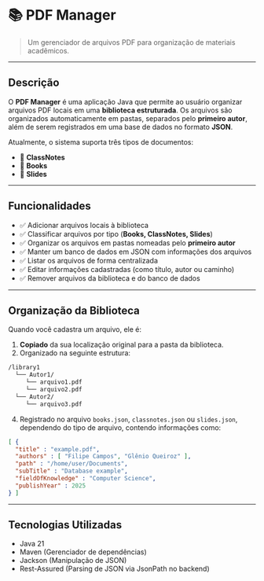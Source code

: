 # 📚 PDF Manager

> Um gerenciador de arquivos PDF para organização de materiais acadêmicos.

---

## Descrição

O **PDF Manager** é uma aplicação Java que permite ao usuário organizar arquivos PDF locais em uma **biblioteca estruturada**. Os arquivos são organizados automaticamente em pastas, separados pelo **primeiro autor**, além de serem registrados em uma base de dados no formato **JSON**.

Atualmente, o sistema suporta três tipos de documentos:

- 📝 **ClassNotes**
- 📖 **Books**
- 📑 **Slides**

---

## Funcionalidades

- ✅ Adicionar arquivos locais à biblioteca
- ✅ Classificar arquivos por tipo (**Books, ClassNotes, Slides**)
- ✅ Organizar os arquivos em pastas nomeadas pelo **primeiro autor**
- ✅ Manter um banco de dados em JSON com informações dos arquivos
- ✅ Listar os arquivos de forma centralizada
- ✅ Editar informações cadastradas (como título, autor ou caminho)
- ✅ Remover arquivos da biblioteca e do banco de dados

---

## Organização da Biblioteca

Quando você cadastra um arquivo, ele é:

1. **Copiado** da sua localização original para a pasta da biblioteca.
2. Organizado na seguinte estrutura:<br>
```bash
/library1
  └── Autor1/
     └── arquivo1.pdf
     └── arquivo2.pdf
  └── Autor2/
     └── arquivo3.pdf
```

4. Registrado no arquivo `books.json`, `classnotes.json` ou `slides.json`, dependendo do tipo de arquivo, contendo informações como:
```json
[ {
  "title" : "example.pdf",
  "authors" : [ "Filipe Campos", "Glênio Queiroz" ],
  "path" : "/home/user/Documents",
  "subTitle" : "Database example",
  "fieldOfKnowledge" : "Computer Science",
  "publishYear" : 2025
} ]
```

---

## Tecnologias Utilizadas
- Java 21
- Maven (Gerenciador de dependências)
- Jackson (Manipulação de JSON)
- Rest-Assured (Parsing de JSON via JsonPath no backend)

